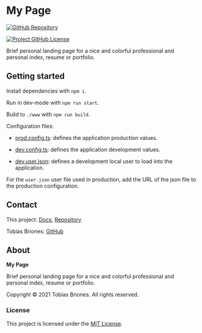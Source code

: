 # My Page

[![GitHub Repository](https://img.shields.io/static/v1?label=GITHUB&message=REPOSITORY&labelColor=555&color=0277bd&style=for-the-badge&logo=GITHUB)](https://github.com/tobiasbriones/my-page)

[![Project GitHub License](https://img.shields.io/github/license/tobiasbriones/my-page.svg?style=flat-square)](https://github.com/tobiasbriones/my-page/blob/main/LICENSE)

Brief personal landing page for a nice and colorful professional and personal
index, resume or portfolio.

## Getting started

Install dependencies with `npm i`.

Run in dev-mode with `npm run start`.

Build to `./www` with `npm run build`.

Configuration files:

- [prod.config.ts](config/prod.config.ts): defines the application production
  values.

- [dev.config.ts](config/prod.config.ts): defines the application development
  values.

- [dev.user.json](src/dev.user.json): defines a development local user to load
  into the application.

For the `user.json` user file used in production, add the URL of the json file
to the production configuration.

## Contact

This project: [Docs](https://tobiasbriones.github.io/my-page),
[Repository](https://github.com/tobiasbriones/my-page)

Tobias Briones: [GitHub](https://github.com/tobiasbriones)

## About

**My Page**

Brief personal landing page for a nice and colorful professional and personal
index, resume or portfolio.

Copyright © 2021 Tobias Briones. All rights reserved.

### License

This project is licensed under the [MIT License](./LICENSE).
